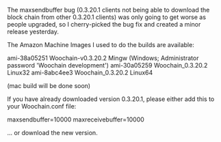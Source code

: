 The maxsendbuffer bug (0.3.20.1 clients not being able to download the block chain from other 0.3.20.1 clients) was only going to get
worse as people upgraded, so I cherry-picked the bug fix and created a minor release yesterday.

The Amazon Machine Images I used to do the builds are available:

  ami-38a05251   Woochain-v0.3.20.2 Mingw    (Windows; Administrator password 'Woochain development')
  ami-30a05259   Woochain_0.3.20.2 Linux32
  ami-8abc4ee3   Woochain_0.3.20.2 Linux64

(mac build will be done soon)

If you have already downloaded version 0.3.20.1, please either add this to your Woochain.conf file:

  maxsendbuffer=10000
  maxreceivebuffer=10000

... or download the new version.
